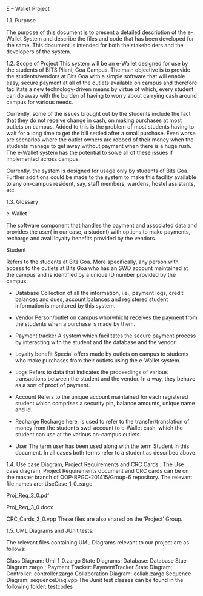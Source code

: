 E – Wallet Project

1.1. Purpose

The purpose of this document is to present a detailed description of the e-Wallet System and describe the files and code that has been developed for the same. This document is intended for both the stakeholders and the developers of the system.


1.2. Scope of Project
This system will be an e-Wallet designed for use by the students of BITS Pilani, Goa Campus. The main objective is to provide the students/vendors at Bits Goa with a simple software that will enable easy, secure payment at all of the outlets available on campus and therefore facilitate a new technology-driven means by virtue of which, every student can do away with the burden of having to worry about carrying cash around campus for various needs.

Currently, some of the issues brought out by the students include the fact that they do not receive change in cash, on making purchases at most outlets on campus. Added to this is the problem of most students having to wait for a long time to get the bill settled after a small purchase. Even worse are scenarios where the outlet owners are robbed of their money when the students manage to get away without payment when there is a huge rush. The e-Wallet system has the potential to solve all of these issues if implemented across campus.

Currently, the system is designed for usage only by students of Bits Goa. Further additions could be made to the system to make this facility available to any on-campus resident, say, staff members, wardens, hostel assistants, etc.

1.3. Glossary


e-Wallet

The software component that handles the payment and associated data and provides the user( in our case, a student) with options to make payments, recharge and avail loyalty benefits provided by the vendors.

Student

Refers to the students at Bits Goa. More specifically, any person with access to the outlets at Bits Goa who has an SWD account maintained at the campus and is identified by a unique ID number provided by the campus.

* Database
Collection of all the information, i.e., payment logs, credit balances and dues, account balances and registered student information is monitored by this system.

* Vendor
Person/outlet on campus who(which) receives the payment from the students when a purchase is made by them.
* Payment tracker
A system which facilitates the secure payment process by interacting with the student and the database and the vendor.

* Loyalty benefit
Special offers made by outlets on campus to students who make purchases from their outlets using the e-Wallet system.

* Logs
Refers to data that indicates the proceedings of various transactions between the student and the vendor. In a way, they behave as a sort of proof of payment.

* Account
Refers to the unique account maintained for each registered student which comprises a security pin, balance amounts, unique name and id.

* Recharge
Recharge here, is used to refer to the transfer/translation of money from the student’s swd-account to e-Wallet cash, which the student can use at the various on-campus outlets.

* User
The term user has been used along with the term Student in this document. In all cases both terms refer to a student as described above.

1.4. Use case Diagram, Project Requirements and CRC Cards :
The Use case diagram, Project Requirements document and CRC cards can be on the master branch of OOP-BPGC-201415/Group-6 repository. The relevant file names are:
UseCase_1_0.zargo

Proj_Req_3_0.pdf

Proj_Req_3_0.docx

CRC_Cards_3_0.vpp These files are also shared on the ‘Project’ Group.


1.5. UML Diagrams and JUnit tests:

The relevant files containing UML Diagrams relevant to our project are as follows:


Class Diagram: Uml_1_0.zargo
State Diagrams:
Database: Database Stae Diagram.zargo ;
Payment Tracker: PaymentTracker State Diagram;
Controller: controller.zargo
Collaboration Diagram: collab.zargo
Sequence Diagram: sequenceDiag.vpp
The Junit test classes can be found in the following folder: testcodes
